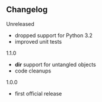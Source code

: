 Changelog
---------

Unreleased
- dropped support for Python 3.2
- improved unit tests

1.1.0
- __dir__ support for untangled objects
- code cleanups

1.0.0
- first official release


